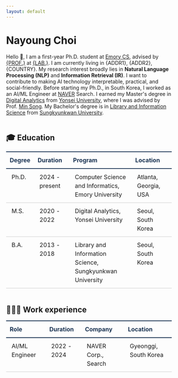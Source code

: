 ```yaml
---
layout: default
---
```


<style>
  /* 2way헤더와 라인포인트*/
  table {
      border-collapse: collapse;
      text-align: left;
      line-height: 1.5;
      width: 90%;
  }
  table thead th {
      text-align: left;
      padding: 10px;
      font-weight: bold;
      vertical-align: top;
      color: #1b3453;
      border-top: 2px solid #1b3453;
      border-bottom: 2px solid #1b3453;
  }
  table tbody th {
      padding: 10px 15px;
      font-weight: bold;
      vertical-align: top;
      border-bottom: 1px solid #ccc;
      background: #f3f6f7;
  }
  table td {
      padding: 10px 15px;
      vertical-align: top;
      border-bottom: 1px solid #ccc;
  }
</style>

# Nayoung Choi

<div style="width: 90%; float: left; margin: 0px auto;"> 
    Hello 🤝, I am a first-year Ph.D. student at <a href="https://computerscience.emory.edu/index.html" target="_blank">Emory CS</a>, advised by <a href="www." target="_blank">{PROF.}</a> at <a href="www." target="_blank">{LAB.}</a>. I am currently living in {ADDR1}, {ADDR2}, {COUNTRY}. My research interest broadly lies in <b>Natural Language Processing (NLP)</b> and <b>Information Retrieval (IR)</b>. I want to contribute to making AI technology interpretable, practical, and social-friendly. Before starting my Ph.D., in South Korea, I worked as an AI/ML Engineer at <a href="https://navercorp.com/" target="_blank">NAVER</a> Search. I earned my Master's degree in <a href="https://computing.yonsei.ac.kr/eng/eng2_2_d.php" target="_blank">Digital Analytics</a> from <a href="https://www.yonsei.ac.kr/en_sc/" target="_blank">Yonsei University</a>, where I was advised by Prof. <a href="https://scholar.google.com/citations?user=Wu4DqmEAAAAJ&hl=en" target="_blank">Min Song</a>. My Bachelor's degree is in <a href="https://lis.skku.edu/eng_lis/introduction.do" target="_blank">Library and Information Science</a> from <a href="https://www.skku.edu/eng/index.do" target="_blank">Sungkyunkwan University</a>.
</div>

<div style="width: 100%; float: left; margin: 0px auto;"> 
    <br>
    <h2> 🎓 Education </h2>
</div>

| Degree | Duration | Program | Location |
| -- | -- | -- | -- | 
| Ph.D. | 2024 - present | Computer Science and Informatics, <br>Emory University | Atlanta, Georgia, USA |
| M.S. | 2020 - 2022 | Digital Analytics, <br>Yonsei University | Seoul, South Korea | 
| B.A. | 2013 - 2018 | Library and Information Science, <br>Sungkyunkwan University | Seoul, South Korea | 

<div style="width: 100%; float: left; margin: 0px auto;"> 
    <h2> 👩🏻‍💻 Work experience </h2>
</div>

| Role | Duration | Company | Location |
| -- | -- | -- | -- | 
| AI/ML Engineer | 2022 - 2024 | NAVER Corp., Search | Gyeonggi, South Korea | 
